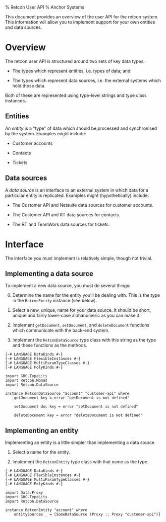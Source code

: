 % Retcon User API
% Anchor Systems

This document provides an overview of the user API for the retcon system. This
information will allow you to implement support for your own entities and data
sources.

# Overview

The retcon user API is structured around two sets of key data types:

- The types which represent entities, i.e. types of data; and

- The types which represent data sources, i.e. the external systems which hold
those data.

Both of these are represented using type-level strings and type class
instances.

## Entities

An *entity* is a "type" of data which should be processed and synchronised by
the system. Examples might include:

- Customer accounts

- Contacts

- Tickets

## Data sources

A *data source* is an interface to an external system in which data for
a particular entity is replicated. Examples might (hypothetically) include:

- The Customer API and Netsuite data sources for customer accounts.

- The Customer API and RT data sources for contacts.

- The RT and TeamWork data sources for tickets.

# Interface

The interface you must implement is relatively simple, though not trivial.

## Implementing a data source

To implement a new data source, you must do several things:

0. Determine the name for the entity you'll be dealing with. This is the type
in the `RetconEntity` instance (see below).

1. Select a new, unique, name for your data source. It should be short, unique
and fairly lower-case alphanumeric as you can make it.

2. Implement `getDocument`, `setDocument`, and `deleteDocument` functions which
communicate with the back-end system.

3. Implement the `RetconDataSource` type class with this string as the type and
these functions as the methods.

````{.haskell}
{-# LANGUAGE DataKinds #-}
{-# LANGUAGE FlexibleInstances #-}
{-# LANGUAGE MultiParamTypeClasses #-}
{-# LANGUAGE PolyKinds #-}

import GHC.TypeLits
import Retcon.Monad
import Retcon.DataSource

instance RetconDataSource "account" "customer-api" where
    getDocument key = error "getDocument is not defined"

    setDocument doc key = error "setDocument is not defined"

    deleteDocument key = error "deleteDocument is not defined"
````

## Implementing an entity

Implementing an entity is a little simpler than implementing a data source.

1. Select a name for the entity.

2. Implement the `RetconEntity` type class with that name as the type. 

````{.haskell}
{-# LANGUAGE DataKinds #-}
{-# LANGUAGE FlexibleInstances #-}
{-# LANGUAGE MultiParamTypeClasses #-}
{-# LANGUAGE PolyKinds #-}

import Data.Proxy
import GHC.TypeLits
import Retcon.DataSource

instance RetconEntity "account" where
    entitySources _ = [SomeDataSource (Proxy :: Proxy "customer-api")]
````

